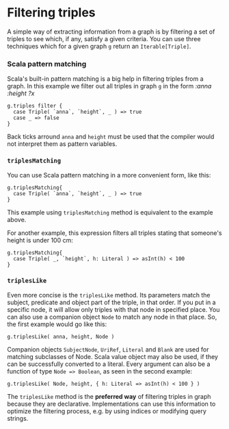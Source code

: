 # Filtering triples #

A simple way of extracting information from a graph is by filtering a set of triples to see which, if any, satisfy a given criteria. You can use three techniques which for a given graph `g` return an `Iterable[Triple]`.


### Scala pattern matching ###

Scala's built-in pattern matching is a big help in filtering triples from a graph. In this example we filter out all triples in graph `g` in the form _:anna :height ?x_

```
g.triples filter {
  case Triple( `anna`, `height`, _ ) => true
  case _ => false
}
```

Back ticks arround `anna` and `height` must be used that the compiler would not interpret them as pattern variables.


### `triplesMatching` ###

You can use Scala pattern matching in a more convenient form, like this:
```
g.triplesMatching{
  case Triple( `anna`, `height`, _ ) => true
}
```

This example using `triplesMatching` method is equivalent to the example above.

For another example, this expression filters all triples stating that someone's height is under 100 cm:

```
g.triplesMatching{
  case Triple( _, `height`, h: Literal ) => asInt(h) < 100
}
```


### `triplesLike` ###

Even more concise is the `triplesLike` method. Its parameters match the subject, predicate and object part of the triple, in that order. If you put in a specific node, it will allow only triples with that node in specified place. You can also use a companion object `Node` to match any node in that place. So, the first example would go like this:

```
g.triplesLike( anna, height, Node )
```

Companion objects `SubjectNode`, `UriRef`, `Literal` and `Blank` are used for matching subclasses of Node. Scala value object may also be used, if they can be successfully converted to a literal. Every argument can also be a function of type `Node => Boolean`, as seen in the second example:

```
g.triplesLike( Node, height, { h: Literal => asInt(h) < 100 } )
```

The `triplesLike` method is the **preferred way** of filtering triples in graph because they are declarative. Implementations can use this information to optimize the filtering process, e.g. by using indices or modifying query strings.